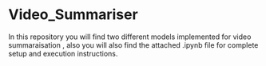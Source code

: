 # Video_Summariser

In  this repository you will find two different models implemented for video summaraisation , also you will also find the attached .ipynb file for complete setup and execution instructions.

